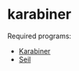 # karabiner

Required programs: 
  <ul>
    <li>
      <a href="https://pqrs.org/osx/karabiner/index.html.en">Karabiner</a>
    </li>
    <li>
      <a href="https://pqrs.org/osx/karabiner/seil.html.en">Seil</a>
    </li>
  </ul>
